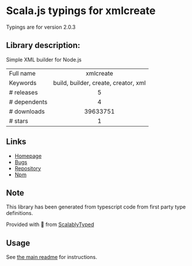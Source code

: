 
# Scala.js typings for xmlcreate

Typings are for version 2.0.3

## Library description:
Simple XML builder for Node.js

|                    |                 |
| ------------------ | :-------------: |
| Full name          | xmlcreate |
| Keywords           | build, builder, create, creator, xml |
| # releases         | 5 |
| # dependents       | 4 |
| # downloads        | 39633751 |
| # stars            | 1 |

## Links
- [Homepage](https://github.com/michaelkourlas/node-xmlcreate#readme)
- [Bugs](https://github.com/michaelkourlas/node-xmlcreate/issues)
- [Repository](https://github.com/michaelkourlas/node-xmlcreate)
- [Npm](https://www.npmjs.com/package/xmlcreate)
    


## Note
This library has been generated from typescript code from first party type definitions.

Provided with :purple_heart: from [ScalablyTyped](https://github.com/oyvindberg/ScalablyTyped)

## Usage
See [the main readme](../../readme.md) for instructions.


